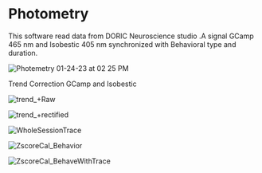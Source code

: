 # Photometry

This software read data from DORIC Neuroscience studio .A signal GCamp 465 nm and Isobestic 405 nm synchronized with Behavioral type and duration.

![Photemetry 01-24-23 at 02 25 PM](https://user-images.githubusercontent.com/1101998/214306412-858a5fe2-8fb8-40fa-9a7b-df7222d7288d.PNG)








Trend Correction  GCamp and Isobestic

![trend_+Raw](https://user-images.githubusercontent.com/1101998/214312262-d60e3fcc-5a73-4d1d-8a07-8664d00d0368.jpg)





![trend_+rectified](https://user-images.githubusercontent.com/1101998/214312301-6f8d4493-c070-47cb-a457-f0353d4c9bb0.jpg)




![WholeSessionTrace](https://user-images.githubusercontent.com/1101998/214312328-b84a79a2-bbc7-4eb9-a0b8-2caa7732d12a.jpg)




![ZscoreCal_Behavior](https://user-images.githubusercontent.com/1101998/214312417-d6275db9-e624-47c2-a8da-8899a67adc86.jpg)









![ZscoreCal_BehaveWithTrace](https://user-images.githubusercontent.com/1101998/214312666-d6dce345-8bec-46f7-908c-69bc9e265d1c.jpg)


